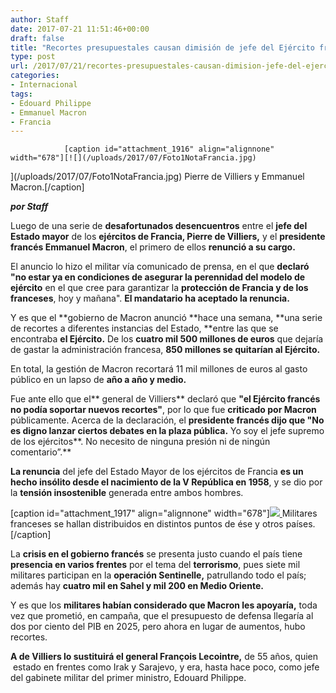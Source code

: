 ```yaml
---
author: Staff
date: 2017-07-21 11:51:46+00:00
draft: false
title: "Recortes presupuestales causan dimisión de jefe del Ejército francés"
type: post
url: /2017/07/21/recortes-presupuestales-causan-dimision-jefe-del-ejercito-frances/
categories:
- Internacional
tags:
- Edouard Philippe
- Emmanuel Macron
- Francia
---
```



				[caption id="attachment_1916" align="alignnone" width="678"][![](/uploads/2017/07/Foto1NotaFrancia.jpg)
](/uploads/2017/07/Foto1NotaFrancia.jpg) Pierre de Villiers y Emmanuel Macron.[/caption]

_**por Staff**_

Luego de una serie de **desafortunados desencuentros** entre el **jefe del Estado mayor** de los **ejércitos de Francia, Pierre de Villiers,** y el **presidente francés Emmanuel Macron**, el primero de ellos **renunció a su cargo.**

El anuncio lo hizo el militar vía comunicado de prensa, en el que **declaró "no estar ya en condiciones de asegurar la perennidad del modelo de ejército** en el que cree para garantizar la **protección de Francia y de los franceses**, hoy y mañana". **El mandatario ha aceptado la renuncia.**

Y es que el **gobierno de Macron anunció **hace una semana, **una serie de recortes a diferentes instancias del Estado, **entre las que se encontraba **el Ejército.** De los **cuatro mil 500 millones de euros** que dejaría de gastar la administración francesa, **850 millones se quitarían al Ejército.**

En total, la gestión de Macron recortará 11 mil millones de euros al gasto público en un lapso de **año a año y medio.**

Fue ante ello que el** general de Villiers** declaró que **"el Ejército francés no podía soportar nuevos recortes"**, por lo que fue **criticado por Macron** públicamente. Acerca de la declaración, el **presidente francés dijo que "No es digno lanzar ciertos debates en la plaza pública.** Yo soy el jefe supremo de los ejércitos**. No necesito de ninguna presión ni de ningún comentario”.**

**La renuncia** del jefe del Estado Mayor de los ejércitos de Francia **es un hecho insólito desde el nacimiento de la V República en 1958**, y se dio por la **tensión insostenible** generada entre ambos hombres.

[caption id="attachment_1917" align="alignnone" width="678"][![](/uploads/2017/07/Foto2NotaFrancia.jpg)
](/uploads/2017/07/Foto2NotaFrancia.jpg) Militares franceses se hallan distribuidos en distintos puntos de ése y otros países.[/caption]

La **crisis en el gobierno francés** se presenta justo cuando el país tiene **presencia en varios frentes** por el tema del **terrorismo**, pues siete mil militares participan en la **operación Sentinelle,** patrullando todo el país; además hay **cuatro mil en Sahel y mil 200 en Medio Oriente.**

Y es que los **militares habían considerado que Macron les apoyaría,** toda vez que prometió, en campaña, que el presupuesto de defensa llegaría al dos por ciento del PIB en 2025, pero ahora en lugar de aumentos, hubo recortes.

**A de Villiers lo sustituirá el general François Lecointre,** de 55 años, quien  estado en frentes como Irak y Sarajevo, y era, hasta hace poco, como jefe del gabinete militar del primer ministro, Edouard Philippe.		
